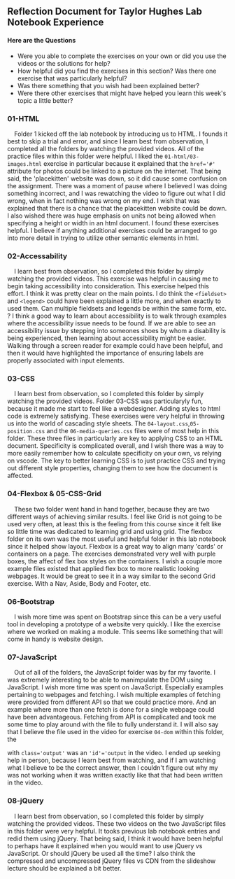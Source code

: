 ## Reflection Document for Taylor Hughes Lab Notebook Experience

#### Here are the Questions

- Were you able to complete the exercises on your own or did you use the videos or the solutions for help?
- How helpful did you find the exercises in this section? Was there one exercise that was particularly helpful?
- Was there something that you wish had been explained better?
- Were there other exercises that might have helped you learn this week's topic a little better?

### 01-HTML

&nbsp;&nbsp;&nbsp;&nbsp;Folder 1 kicked off the lab notebook by introducing us to HTML. I founds it best to skip a trial and error, and since I learn best from observation, I completed all the folders by watching the provided videos. All of the practice files within this folder were helpful. I liked the `01-html/03-images.html` exercise in particular because it explained that the `href='#'` attribute for photos could be linked to a picture on the internet. That being said, the 'placekitten' website was down, so it did cause some confusion on the assignment. There was a moment of pause where I believed I was doing something incorrect, and I was rewatching the video to figure out what I did wrong, when in fact nothing was wrong on my end. I wish that was explained that there is a chance that the placekitten website could be down. I also wished there was huge emphasis on units not being allowed when specifying a height or width in an html document. I found these exercises helpful. I believe if anything additional exercises could be arranged to go into more detail in trying to utilize other semantic elements in html.

### 02-Accessability

&nbsp;&nbsp;&nbsp;&nbsp;I learn best from observation, so I completed this folder by simply watching the provided videos. This exercise was helpful in causing me to begin taking accessibility into consideration. This exercise helped this effort. I think it was pretty clear on the main points. I do think the `<fieldset>` and `<legend>` could have been explained a little more, and when exactly to used them. Can multiple fieldsets and legends be within the same form, etc. ? I think a good way to learn about accessibility is to walk through examples where the accessibility issue needs to be found. If we are able to see an accessibility issue by stepping into someones shoes by whom a disability is being experienced, then learning about accessibility might be easier. Walking through a screen reader for example could have been helpful, and then it would have highlighted the importance of ensuring labels are properly associated with input elements.

### 03-CSS

&nbsp;&nbsp;&nbsp;&nbsp;I learn best from observation, so I completed this folder by simply watching the provided videos. Folder 03-CSS was particularyly fun, because it made me start to feel like a webdesigner. Adding styles to html code is extremely satisfying. These exercises were very helpful in throwing us into the world of cascading style sheets. The `04-layout.css`,`05-position.css` and the `06-media-queries.css` files were of most help in this folder. These three files in particularly are key to applying CSS to an HTML document. Specificity is complicated overall, and I wish there was a way to more easily remember how to calculate specificity on your own, vs relying on vscode. The key to better learning CSS is to just practice CSS and trying out different style properties, changing them to see how the document is affected.

### 04-Flexbox & 05-CSS-Grid

&nbsp;&nbsp;&nbsp;&nbsp;These two folder went hand in hand together, because they are two different ways of achieving similar results. I feel like Grid is not going to be used very often, at least this is the feeling from this course since it felt like so little time was dedicated to learning grid and using grid. The flexbox folder on its own was the most useful and helpful folder in this lab notebook since it helped show layout. Flexbox is a great way to align many 'cards' or containers on a page. The exercises demonstrated very well with purple boxes, the affect of flex box styles on the containers. I wish a couple more example files existed that applied flex box to more realistic looking webpages. It would be great to see it in a way similar to the second Grid exercise. With a Nav, Aside, Body and Footer, etc.

### 06-Bootstrap

&nbsp;&nbsp;&nbsp;&nbsp;I wish more time was spent on Bootstrap since this can be a very useful tool in developing a prototype of a website very quickly. I like the exercise where we worked on making a module. This seems like something that will come in handy is website design.

### 07-JavaScript

&nbsp;&nbsp;&nbsp;&nbsp;Out of all of the folders, the JavaScript folder was by far my favorite. I was extremely interesting to be able to manimpulate the DOM using JavaScript. I wish more time was spent on JavaScript. Especially examples pertaining to webpages and fetching. I wish multiple examples of fetching were provided from different API so that we could practice more. And an example where more than one fetch is done for a single webpage could have been advantageous. Fetching from API is complicated and took me some time to play around with the file to fully understand it. I will also say that I believe the file used in the video for exercise `04-dom` within this folder, the <div> with `class='output'` was an `'id'='output` in the video. I ended up seeking help in person, because I learn best from watching, and if I am watching what I believe to be the correct answer, then I couldn't figure out why my was not working when it was written exactly like that that had been written in the video.

### 08-jQuery

&nbsp;&nbsp;&nbsp;&nbsp;I learn best from observation, so I completed this folder by simply watching the provided videos. These two videos on the two JavaScript files in this folder were very helpful. It tooks previous lab notebook entries and redid them using jQuery. That being said, I think it would have been helpful to perhaps have it explained when you would want to use jQuery vs JavaScript. Or should jQuery be used all the time? I also think the compressed and uncompressed jQuery files vs CDN from the slideshow lecture should be explained a bit better.
